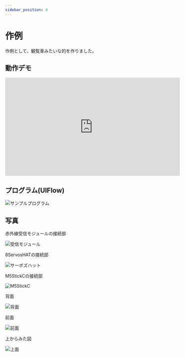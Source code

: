 ```yaml
---
sidebar_position: 4
---
```


# 作例

作例として、観覧車みたいな的を作りました。

## 動作デモ

<iframe width="560" height="315" src="https://www.youtube.com/embed/4jOvR9MYhes" title="YouTube video player" frameborder="0" allow="accelerometer; autoplay; clipboard-write; encrypted-media; gyroscope; picture-in-picture" allowfullscreen></iframe>

## プログラム(UIFlow)

![サンプルプログラム](/img/syateki/sample-program.png)

## 写真

赤外線受信モジュールの接続部

![受信モジュール](/img/syateki/sample-receive.JPG)

8ServosHATの接続部

![サーボズハット](/img/syateki/sample-servo.JPG)

M5StickCの接続部

![M5StickC](/img/syateki/sample-stick.JPG)

背面

![背面](/img/syateki/sample-back.JPG)

前面

![前面](/img/syateki/sample-front.JPG)

上からみた図

![上面](/img/syateki/sample-over.JPG)
